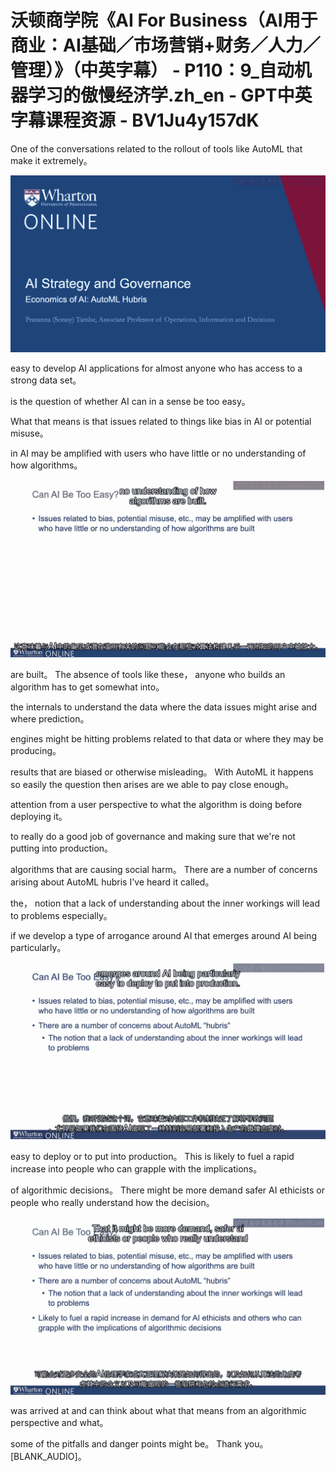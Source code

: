 # 沃顿商学院《AI For Business（AI用于商业：AI基础／市场营销+财务／人力／管理）》（中英字幕） - P110：9_自动机器学习的傲慢经济学.zh_en - GPT中英字幕课程资源 - BV1Ju4y157dK

 One of the conversations related to the rollout of tools like AutoML that make it extremely。



![](img/ad1eff9b3d7a0f72db833a59a818e913_1.png)

 easy to develop AI applications for almost anyone who has access to a strong data set。

 is the question of whether AI can in a sense be too easy。

 What that means is that issues related to things like bias in AI or potential misuse。

 in AI may be amplified with users who have little or no understanding of how algorithms。



![](img/ad1eff9b3d7a0f72db833a59a818e913_3.png)

 are built。 The absence of tools like these， anyone who builds an algorithm has to get somewhat into。

 the internals to understand the data where the data issues might arise and where prediction。

 engines might be hitting problems related to that data or where they may be producing。

 results that are biased or otherwise misleading。 With AutoML it happens so easily the question then arises are we able to pay close enough。

 attention from a user perspective to what the algorithm is doing before deploying it。

 to really do a good job of governance and making sure that we're not putting into production。

 algorithms that are causing social harm。 There are a number of concerns arising about AutoML hubris I've heard it called。

 the， notion that a lack of understanding about the inner workings will lead to problems especially。

 if we develop a type of arrogance around AI that emerges around AI being particularly。



![](img/ad1eff9b3d7a0f72db833a59a818e913_5.png)

 easy to deploy or to put into production。 This is likely to fuel a rapid increase into people who can grapple with the implications。

 of algorithmic decisions。 There might be more demand safer AI ethicists or people who really understand how the decision。



![](img/ad1eff9b3d7a0f72db833a59a818e913_7.png)

 was arrived at and can think about what that means from an algorithmic perspective and what。

 some of the pitfalls and danger points might be。 Thank you。 [BLANK_AUDIO]。

